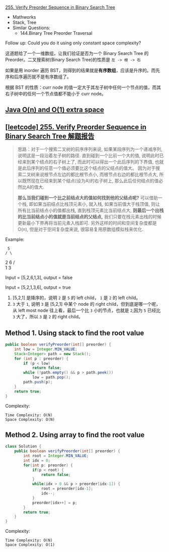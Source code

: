 [255. Verify Preorder Sequence in Binary Search Tree](https://leetcode.com/problems/verify-preorder-sequence-in-binary-search-tree/)

* Mathworks
* Stack, Tree
* Similar Questions:
    * 144.Binary Tree Preorder Traversal
    
Follow up:
    Could you do it using only constant space complexity?

这道题给了一个一维数组，让我们验证是否为一个 Binary Search Tree 的 Preorder。二叉搜索树(Binary Search Tree)的性质是 `左 -> 根 -> 右`

如果是用 inorder 遍历 BST，则得到的结果就是**有序数组**，应该是升序的。而先序和后序遍历就不是有序数组了。

根据 BST 的性质：curr node 的值一定大于其左子树中任何一个节点的值，而其右子树中的任何一个节点值都不能小于 curr node。

## [Java O(n) and O(1) extra space](https://leetcode.com/problems/verify-preorder-sequence-in-binary-search-tree/discuss/68142/Java-O(n)-and-O(1)-extra-space)

## [[leetcode] 255. Verify Preorder Sequence in Binary Search Tree 解题报告](https://blog.csdn.net/qq508618087/article/details/50929129)
> 思路：对于一个搜索二叉树的前序序列来说, 如果某段序列为一个递减序列, 说明这是一段沿着左子树的路径. 直到碰到一个比前一个大的值, 说明此时已经来到某个结点的右子树上了, 而此时可以得出一个此后序列的下界值, 也就是此后序列的任意一个值必须要比这个结点的父结点的值大。
> 因为对于搜索二叉树来说根节点左边的都比根节点小, 而根节点右边的都比根节点大, 所以既然现在已经来到某个结点(设为A)的右子树上, 那么此后任何结点的值必然比A的值大. 
> 
> **那么当我们碰到一个比之前结点大的值如何找到他的父结点呢?** 
> 可以借助一个栈, 即如果当前结点比栈顶元素小, 就入栈, 如果当前值大于栈顶值, 则让所有比当前结点小的值都出栈, 直到栈顶元素比当前结点大, **则最后一个出栈的比当前结点小的值就是当前结点的父结点,** 
> 我们只要在栈元素出栈的时候更新最小下界再将当前元素入栈即可. 另外这样的时间和空间复杂度都是O(n), 但是对于空间复杂度来说, 很容易复用原数组模拟栈来优化.

Example:

     5
    / \
   2   6
  / \
 1   3
 
Input = [5,2,6,1,3],    output = false

Input = [5,2,1,3,6],    output = true
1. [5,2,1] 是降序的，说明 `2` 是 `5` 的 left child， `1` 是 `2` 的 left child。
2. `3` 大于 `1`, 说明 `3` 是 [5,2,1] 中某个 node 的 right child，但到底是哪一个呢，从 left most node 往上看，最后一个比 `3` 小的节点，也就是 `2`,因为 `5` 已经比 `3` 大了，所以 `3` 是 `2` 的 right child。

## Method 1. Using stack to find the root value
```java 
public boolean verifyPreorder(int[] preorder) {
    int low = Integer.MIN_VALUE;
    Stack<Integer> path = new Stack();
    for (int p : preorder) {
        if (p < low)
            return false;
        while (!path.empty() && p > path.peek())
            low = path.pop();
        path.push(p);
    }
    return true;
}
```
Complexity:

    Time Complexity: O(N)
    Space Complexity: O(N)


## Method 2. Using array to find the root value
```java
class Solution {
    public boolean verifyPreorder(int[] preorder) {
        int root = Integer.MIN_VALUE;
        int idx = 0;
        for(int p: preorder) {
            if(p < root) {
                return false;
            }
            while(idx > 0 && p > preorder[idx-1]) {
                root = preorder[idx-1];
                idx--;
            }
            preorder[idx++] = p;
        }
        return true;
    }
}
```
Complexity:

    Time Complexity: O(N)
    Space Complexity: O(1)

